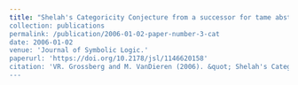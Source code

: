 ```yaml
---
title: "Shelah's Categoricity Conjecture from a successor for tame abstract elementary classes.
collection: publications
permalink: /publication/2006-01-02-paper-number-3-cat
date: 2006-01-02
venue: 'Journal of Symbolic Logic.'
paperurl: 'https://doi.org/10.2178/jsl/1146620158'
citation: 'VR. Grossberg and M. VanDieren (2006). &quot; Shelah's Categoricity Conjecture from a successor for tame abstract elementary classes. &quot; <i>Journal of Symbolic Logic.</i> 71(2). 553-568'
---
```



